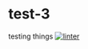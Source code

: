 # test-3
testing things
[![linter](https://github.com/<OWNER>/<REPOSITORY>/workflows/linter/badge.svg)](https://github.com/marketplace/actions/super-linter)
